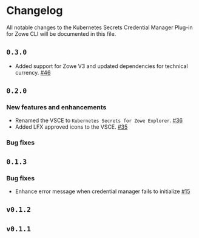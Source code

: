 # Changelog

All notable changes to the Kubernetes Secrets Credential Manager Plug-in for Zowe CLI will be documented in this file.

## `0.3.0`

- Added support for Zowe V3 and updated dependencies for technical currency. [#46](https://github.com/zowe/zowe-cli-secrets-for-kubernetes/pull/46)

## `0.2.0`

### New features and enhancements

- Renamed the VSCE to `Kubernetes Secrets for Zowe Explorer`. [#36](https://github.com/zowe/zowe-cli-secrets-for-kubernetes/issues/36)
- Added LFX approved icons to the VSCE. [#35](https://github.com/zowe/zowe-cli-secrets-for-kubernetes/issues/35)

### Bug fixes

## `0.1.3`

### Bug fixes

- Enhance error message when credential manager fails to initialize [#15](https://github.com/zowe/zowe-cli-secrets-for-kubernetes/issues/15)

## `v0.1.2`

## `v0.1.1`
